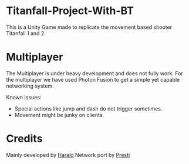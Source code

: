 # Titanfall-Project-With-BT
This is a Unity Game made to replicate the movement based shooter Titanfall 1 and 2.

# Multiplayer
The Multiplayer is under heavy development and does not fully work.
For the multiplayer we have used Photon Fusion to get a simple yet capable networking system.

Known Issues:
- Special actions like jump and dash do not trigger sometimes.
- Movement might be junky on clients.

# Credits
Mainly developed by [Harald](https://www.youtube.com/@harald1)
Network port by [Presti](https://presti.me)
